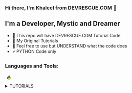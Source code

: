 ### Hi there, I'm Khaleel from DEVRESCUE.COM 👋

## I'm a Developer, Mystic and Dreamer

- 🔭 This repo will have DEVRESCUE.COM Tutorial Code
- 🌱 My Original Tutorials
- 🥅 Feel free to use but UNDERSTAND what the code does
- ⚡ PYTHON Code only

### Languages and Tools:

<img align="left" alt="Python" width="26px" height="26px" src="res/python.png" /><br />

<details>
  <summary>TUTORIALS</summary>
  
<!--START_SECTION:activity-->

1. ❗️ PYTHON F STRING TUTORIAL WITH EXAMPLES [HERE](PYTHON_F_STRING_TUTORIAL.py)

</details>
